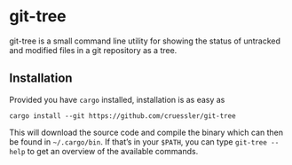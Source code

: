 # git-tree

git-tree is a small command line utility for showing the status of untracked
and modified files in a git repository as a tree.

## Installation

Provided you have `cargo` installed, installation is as easy as

```
cargo install --git https://github.com/cruessler/git-tree
```

This will download the source code and compile the binary which can then be
found in `~/.cargo/bin`. If that’s in your `$PATH`, you can type `git-tree
--help` to get an overview of the available commands.
